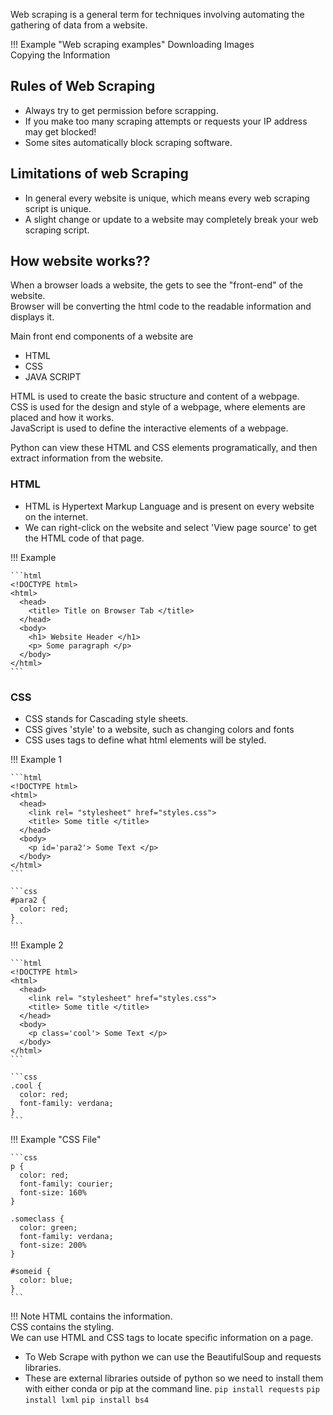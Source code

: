 Web scraping is a general term for techniques involving automating the gathering of data from a website.  

!!! Example "Web scraping examples"
    Downloading Images  
    Copying the Information  

## Rules of Web Scraping
* Always try to get permission before scrapping.
* If you make too many scraping attempts or requests your IP address may get blocked!
* Some sites automatically block scraping software.

## Limitations of web Scraping
* In general every website is unique, which means every web scraping script is unique.
* A slight change or update to a website may completely break your web scraping script.

## How website works??

When a browser loads a website, the gets to see the "front-end" of the website.  
Browser will be converting the html code to the readable information and displays it.  

Main front end components of a website are    
* HTML  
* CSS  
* JAVA SCRIPT   

HTML is used to create the basic structure and content of a webpage.  
CSS is used for the design and style of a webpage, where elements are placed and how it works.  
JavaScript is used to define the interactive elements of a webpage.  

Python can view these HTML and CSS elements programatically, and then extract information from the website.  

### HTML
* HTML is Hypertext Markup Language and is present on every website on the internet.   
* We can right-click on the website and select 'View page source' to get the HTML code of that page.  

!!! Example

    ```html
    <!DOCTYPE html>
    <html>
      <head>
        <title> Title on Browser Tab </title>
      </head>
      <body>
        <h1> Website Header </h1>
        <p> Some paragraph </p>
      </body>
    </html>
    ```

### CSS
* CSS stands for Cascading style sheets.
* CSS gives 'style' to a website, such as changing colors and fonts
* CSS uses tags to define what html elements will be styled.

!!! Example 1

    ```html
    <!DOCTYPE html>
    <html>
      <head>
        <link rel= "stylesheet" href="styles.css">
        <title> Some title </title>
      </head>
      <body>
        <p id='para2'> Some Text </p>
      </body>
    </html>
    ```

    ```css
    #para2 {
      color: red;
    }
    ```

!!! Example 2

    ```html
    <!DOCTYPE html>
    <html>
      <head>
        <link rel= "stylesheet" href="styles.css">
        <title> Some title </title>
      </head>
      <body>
        <p class='cool'> Some Text </p>
      </body>
    </html>
    ```

    ```css
    .cool {
      color: red;
      font-family: verdana;
    }
    ```

!!! Example "CSS File"

    ```css
    p {
      color: red;
      font-family: courier;
      font-size: 160%
    }

    .someclass {
      color: green;
      font-family: verdana;
      font-size: 200%      
    }

    #someid {
      color: blue;
    }
    ```

!!! Note
    HTML contains the information.  
    CSS contains the styling.  
    We can use HTML and CSS tags to locate specific information on a page.  

* To Web Scrape with python we can use the BeautifulSoup and requests libraries.
* These are external libraries outside of python so we need to install them with either conda or pip at the command line.
`pip install requests`
`pip install lxml`
`pip install bs4`


